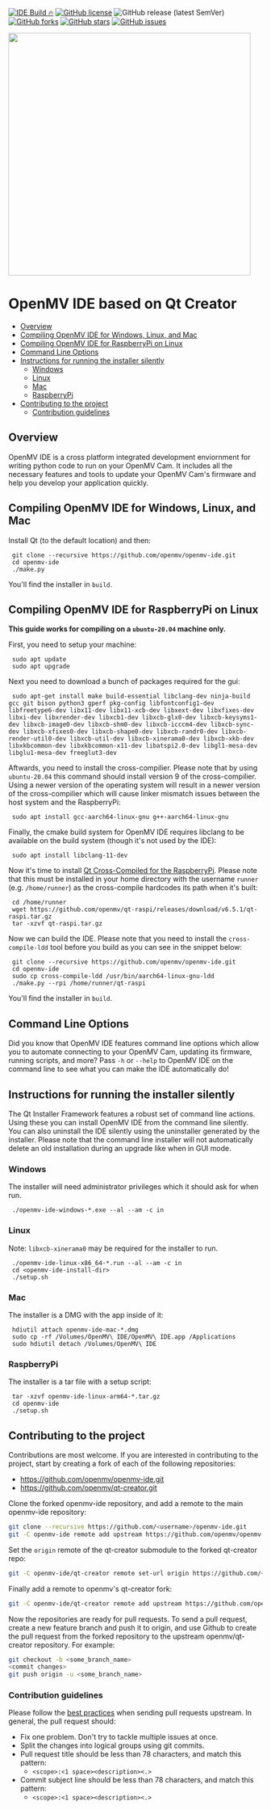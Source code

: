 [![IDE Build 🔥](https://github.com/openmv/openmv-ide/actions/workflows/main.yml/badge.svg)](https://github.com/openmv/openmv-ide/actions/workflows/main.yml)
[![GitHub license](https://img.shields.io/github/license/openmv/openmv-ide?label=license%20%E2%9A%96)](https://github.com/openmv/openmv-ide/blob/master/LICENSE)
![GitHub release (latest SemVer)](https://img.shields.io/github/v/release/openmv/openmv-ide?sort=semver)
[![GitHub forks](https://img.shields.io/github/forks/openmv/openmv-ide?color=green)](https://github.com/openmv/openmv-ide/network)
[![GitHub stars](https://img.shields.io/github/stars/openmv/openmv-ide?color=yellow)](https://github.com/openmv/openmv-ide/stargazers)
[![GitHub issues](https://img.shields.io/github/issues/openmv/openmv-ide?color=orange)](https://github.com/openmv/openmv-ide/issues)

<img  width="480" src="https://raw.githubusercontent.com/openmv/openmv-media/master/logos/openmv-logo/logo.png">

# OpenMV IDE based on Qt Creator

  - [Overview](#overview)
  - [Compiling OpenMV IDE for Windows, Linux, and Mac](#compiling-openmv-ide-for-windows-linux-and-mac)
  - [Compiling OpenMV IDE for RaspberryPi on Linux](#compiling-openmv-ide-for-raspberrypi-on-linux)
  - [Command Line Options](#command-line-options)
  - [Instructions for running the installer silently](#instructions-for-running-the-installer-silently)
    + [Windows](#windows)
    + [Linux](#linux)
    + [Mac](#mac)
    + [RaspberryPi](#raspberrypi)
  - [Contributing to the project](#contributing-to-the-project)
    + [Contribution guidelines](#contribution-guidelines)

## Overview

OpenMV IDE is a cross platform integrated development enviornment for writing python code to run on your OpenMV Cam. It includes all the necessary features and tools to update your OpenMV Cam's firmware and help you develop your application quickly.

## Compiling OpenMV IDE for Windows, Linux, and Mac

Install Qt (to the default location) and then:

     git clone --recursive https://github.com/openmv/openmv-ide.git
     cd openmv-ide
     ./make.py

You'll find the installer in `build`.

## Compiling OpenMV IDE for RaspberryPi on Linux

**This guide works for compiling on a `ubuntu-20.04` machine only.**

First, you need to setup your machine:

     sudo apt update
     sudo apt upgrade

Next you need to download a bunch of packages required for the gui:

     sudo apt-get install make build-essential libclang-dev ninja-build gcc git bison python3 gperf pkg-config libfontconfig1-dev libfreetype6-dev libx11-dev libx11-xcb-dev libxext-dev libxfixes-dev libxi-dev libxrender-dev libxcb1-dev libxcb-glx0-dev libxcb-keysyms1-dev libxcb-image0-dev libxcb-shm0-dev libxcb-icccm4-dev libxcb-sync-dev libxcb-xfixes0-dev libxcb-shape0-dev libxcb-randr0-dev libxcb-render-util0-dev libxcb-util-dev libxcb-xinerama0-dev libxcb-xkb-dev libxkbcommon-dev libxkbcommon-x11-dev libatspi2.0-dev libgl1-mesa-dev libglu1-mesa-dev freeglut3-dev

Aftwards, you need to install the cross-compilier. Please note that by using `ubuntu-20.04` this command should install version 9 of the cross-compilier. Using a newer version of the operating system will result in a newer version of the cross-compilier which will cause linker mismatch issues between the host system and the RaspberryPi:

     sudo apt install gcc-aarch64-linux-gnu g++-aarch64-linux-gnu

Finally, the cmake build system for OpenMV IDE requires libclang to be available on the build system (though it's not used by the IDE):

     sudo apt install libclang-11-dev

Now it's time to install [Qt Cross-Compiled for the RaspberryPi](https://github.com/openmv/qt-raspi). Please note that this must be installed in your home directory with the username `runner` (e.g. `/home/runner`) as the cross-compile hardcodes its path when it's built:

     cd /home/runner
     wget https://github.com/openmv/qt-raspi/releases/download/v6.5.1/qt-raspi.tar.gz
     tar -xzvf qt-raspi.tar.gz

Now we can build the IDE. Please note that you need to install the `cross-compile-ldd` tool before you build as you can see in the snippet below:

     git clone --recursive https://github.com/openmv/openmv-ide.git
     cd openmv-ide
     sudo cp cross-compile-ldd /usr/bin/aarch64-linux-gnu-ldd
     ./make.py --rpi /home/runner/qt-raspi

You'll find the installer in `build`.

## Command Line Options

Did you know that OpenMV IDE features command line options which allow you to automate connecting to your OpenMV Cam, updating its firmware, running scripts, and more? Pass `-h` or `--help` to OpenMV IDE on the command line to see what you can make the IDE automatically do! 

## Instructions for running the installer silently

The Qt Installer Framework features a robust set of command line actions. Using these you can install OpenMV IDE from the command line silently. You can also uninstall the IDE silently using the uninstaller generated by the installer. Please note that the command line installer will not automatically delete an old installation during an upgrade like when in GUI mode.

### Windows

The installer will need administrator privileges which it should ask for when run.

     ./openmv-ide-windows-*.exe --al --am -c in

### Linux

Note: `libxcb-xinerama0` may be required for the installer to run.

     ./openmv-ide-linux-x86_64-*.run --al --am -c in
     cd <openmv-ide-install-dir>
     ./setup.sh

### Mac

The installer is a DMG with the app inside of it:

     hdiutil attach openmv-ide-mac-*.dmg
     sudo cp -rf /Volumes/OpenMV\ IDE/OpenMV\ IDE.app /Applications
     sudo hdiutil detach /Volumes/OpenMV\ IDE

### RaspberryPi

The installer is a tar file with a setup script:

     tar -xzvf openmv-ide-linux-arm64-*.tar.gz
     cd openmv-ide
     ./setup.sh

## Contributing to the project

Contributions are most welcome. If you are interested in contributing to the project, start by creating a fork of each of the following repositories:

* https://github.com/openmv/openmv-ide.git
* https://github.com/openmv/qt-creator.git

Clone the forked openmv-ide repository, and add a remote to the main openmv-ide repository:
```bash
git clone --recursive https://github.com/<username>/openmv-ide.git
git -C openmv-ide remote add upstream https://github.com/openmv/openmv-ide.git
```

Set the `origin` remote of the qt-creator submodule to the forked qt-creator repo:
```bash
git -C openmv-ide/qt-creator remote set-url origin https://github.com/<username>/qtcreator.git
```

Finally add a remote to openmv's qt-creator fork:
```bash
git -C openmv-ide/qt-creator remote add upstream https://github.com/openmv/qt-creator.git
```

Now the repositories are ready for pull requests. To send a pull request, create a new feature branch and push it to origin, and use Github to create the pull request from the forked repository to the upstream openmv/qt-creator repository. For example:
```bash
git checkout -b <some_branch_name>
<commit changes>
git push origin -u <some_branch_name>
```

### Contribution guidelines
Please follow the [best practices](https://developers.google.com/blockly/guides/modify/contribute/write_a_good_pr) when sending pull requests upstream. In general, the pull request should:
* Fix one problem. Don't try to tackle multiple issues at once.
* Split the changes into logical groups using git commits.
* Pull request title should be less than 78 characters, and match this pattern:
  * `<scope>:<1 space><description><.>`
* Commit subject line should be less than 78 characters, and match this pattern:
  * `<scope>:<1 space><description><.>`
